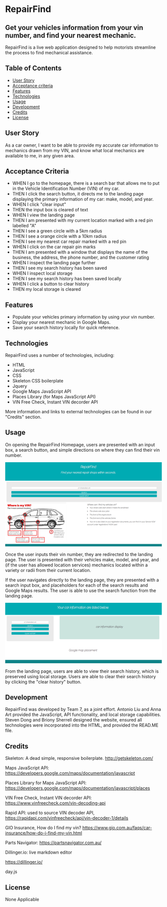 # RepairFind
## Get your vehicles information from your vin number, and find your nearest mechanic.

RepairFind is a live web application designed to help motorists streamline the process to find mechanical assistance.

## Table of Contents
- [User Story](#user-story)
- [Acceptance criteria](#acceptance-criteria)
- [Features](#features)
- [Technologies](#technologies)
- [Usage](#usage)
- [Development](#development)
- [Credits](#credits)
- [License](#license)

## User Story
As a car owner, I want to be able to provide my accurate car information to mechanics drawn from my VIN, and know what local mechanics are available to me, in any given area. 

## Acceptance Criteria
- WHEN I go to the homepage, there is a search bar that allows me to put in the Vehicle Identification Number (VIN) of my car.
- THEN I click the search button, it directs me to the landing page displaying the primary information of my car: make, model, and year.
- WHEN I click "clear input"
- THEN the input box is cleared of text
- WHEN I view the landing page
- THEN I am presented with my current location marked with a red pin labelled "A"
- THEN I see a green circle with a 5km radius
- THEN I see a orange circle with a 10km radius
- THEN I see my nearest car repair marked with a red pin
- WHEN I click on the car repair pin marks
- THEN I am presented with a window that displays the name of the business, the address, the phone number, and the customer rating
- WHEN I inspect the landing page further
- THEN I see my search history has been saved
- WHEN I inspect local storage
- THEN I see my search history has been saved locally
- WHEN I click a button to clear history
- THEN my local storage is cleared

## Features

- Populate your vehicles primary information by using your vin number. 
- Display your nearest mechanic in Google Maps.
- Save your search history locally for quick reference. 

## Technologies

RepairFind uses a number of technologies, including:

- HTML
- JavaScript
- CSS
- Skeleton CSS boilerplate
- Jquery
- Google Maps JavaScript API
- Places Library (for Maps JavaScript API)
- VIN Free Check, Instant VIN decorder API

More information and links to external technologies can be found in our "Credits" section. 

## Usage

On opening the RepairFind Homepage, users are presented with an input box, a search button, and simple directions on where they can find their vin number. 

![RepairFind Homepage](images/readmeHomePage1.png)

Once the user inputs their vin number, they are redirected to the landing page. The user is presented with their vehicles make, model, and year, and (if the user has allowed location services) mechanics located within a variety or radii from their current location. 

If the user navigates directly to the landing page, they are presented with a search input box, and placeholders for each of the search results and Google Maps results. The user is able to use the search function from the landing page. 

![RepairFind Landing Page](images/readmeLandingPageDefault1.png)

From the landing page, users are able to view their search history, which is preserved using local storage. Users are able to clear their search history by clicking the "clear history" button. 


## Development

RepairFind was developed by Team 7, as a joint effort. Antonio Liu and Anna Art provided the JavaScript, API functionality, and local storage capabilities. Steven Dong and Briony Sherrell designed the website, ensured all technologies were incorporated into the HTML, and provided the READ.ME file. 

## Credits

Skeleton: A dead simple, responsive boilerplate. http://getskeleton.com/

Maps JavaScript API: https://developers.google.com/maps/documentation/javascript

Places Library for Maps JavaScript API: https://developers.google.com/maps/documentation/javascript/places

VIN Free Check, Instant VIN decorder API: https://www.vinfreecheck.com/vin-decoding-api

Rapid API: used to source VIN decoder API, https://rapidapi.com/vinfreecheck/api/vin-decoder-1/details

GIO Insurance, How do I find my vin? https://www.gio.com.au/faqs/car-insurance/how-do-i-find-my-vin.html

Parts Navigator: https://partsnavigator.com.au/

Dillinger.io: live markdown editor

https://dillinger.io/

day.js


## License

None Applicable

